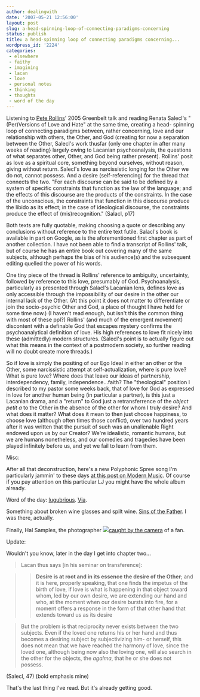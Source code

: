 ```yaml
---
author: dealingwith
date: '2007-05-21 12:56:00'
layout: post
slug: a-head-spinning-loop-of-connecting-paradigms-concerning
status: publish
title: a head-spinning loop of connecting paradigms concerning...
wordpress_id: '2224'
categories:
 - elsewhere
 - faithy
 - imagining
 - lacan
 - love
 - personal notes
 - thinking
 - thoughts
 - word of the day
---
```


Listening to [Pete Rollins][1]' 2005 Greenbelt talk and reading Renata
Salecl's "(Per)Versions of Love and Hate" at the same time, creating a head-
spinning loop of connecting paradigms between, rather concerning, love and our
relationship with others, the Other, and God (creating for now a separation
between the Other, Salecl's work thusfar {only one chapter in after many weeks
of reading} largely owing to Lacanian psychoanalysis, the questions of what
separates other, Other, and God being rather present). Rollins' posit as love
as a spiritual core, something beyond ourselves, without reason, giving
without return. Salecl's love as narcissistic longing for the Other we do not,
cannot possess. And a desire (self-referencing) for the thread that connects
the two. "For each discourse can be said to be defined by a system of specific
constraints that function as the law of the language; and the effects of this
discourse are the products of the constraints. In the case of the unconscious,
the constraints that function in this discourse produce the libido as its
effect; in the case of ideological discourse, the constraints produce the
effect of (mis)recognition." (Salacl, p17)

Both texts are fully quotable, making choosing a quote or describing any
conclusions without reference to the entire text futile. Salacl's book is
available in part on Google, as is the aforementioned first chapter as part of
another collection. I have not been able to find a transcript of Rollins'
talk, but of course he has an entire book out covering many of the same
subjects, although perhaps the bias of his audience(s) and the subsequent
editing quelled the power of his words.

One tiny piece of the thread is Rollins' reference to ambiguity, uncertainty,
followed by reference to this love, presumably of God. Psychoanalysis,
particularly as presented through Salacl's Lacanian lens, defines love as only
accessible through the impossibility of our desire in the other our internal
lack of the Other. (At this point it does not matter to differentiate or join
the socio-psychic Other and God, a place of thought I have held for some time
now.) (I haven't read enough, but isn't this the common thing with most of
these ppl?) Rollins' (and much of the emergent movement) discontent with a
definable God that escapes mystery confirms the psychoanalytical definition of
love. His high references to love fit nicely into these (admittedly) modern
structures. (Salecl's point is to actually figure out what this means in the
context of a postmodern society, so further reading will no doubt create more
threads.)

So if love is simply the positing of our Ego Ideal in either an other or the
Other, some narcissistic attempt at self-actualization, where is pure love?
What is pure love? Where does that leave our ideas of partnership,
interdependency, family, independence...faith? The "theological" position I
described to my pastor some weeks back, that of love for God as expressed in
love for another human being (in particular a partner), is this just a
Lacanian drama, and a "return" to God just a retransferrence of the _object
petit a_ to the Other in the absence of the other for whom I truly desire? And
what does it matter? What does it mean to then just choose happiness, to
choose love (although often times those conflict), over two hundred years
after it was written that the pursuit of such was an unalienable Right endowed
upon us by our Creator? We're idealistic, romantic humans, but we are humans
nonetheless, and our comedies and tragedies have been played infinitely before
us, and yet we fail to learn from them.

Misc:

After all that deconstruction, here's a new Polyphonic Spree song I'm
particularly jammin' to these days [at this post on Modern Music][2]. Of
course if you pay attention on this particular LJ you might have the whole
album already.

Word of the day: [lugubrious][3]. [Via][4].

Something about broken wine glasses and spilt wine. [Sins of the Father][5]. I
was there, actually.

Finally, Hal Samples, the photographer [![][6]caught by the camera][7] of a
fan.


Update:

Wouldn't you know, later in the day I get into chapter two...

> Lacan thus says [in his seminar on transference]:

>

>> **Desire is at root and in its essence the desire of the Other**; and it is
here, properly speaking, that one finds the impetus of the birth of love, if
love is what is happening in that object toward whom, led by our own desire,
we are extending our hand and who, at the moment when our desire bursts into
fire, for a moment offers a response in the form of that other hand that
extends toward us as its desire

>

> But the problem is that reciprocity never exists between the two subjects.
Even if the loved one returns his or her hand and thus becomes a desiring
subject by subjectivizing him- or herself, this does not mean that we have
reached the harmony of love, since the loved one, although being now also the
loving one, will also search in the other for the objects, the _agalma_, that
he or she does not possess.

(Salecl, 47) (bold emphasis mine)

That's the last thing I've read. But it's already getting good.

   [1]: http://www.ignite.cd/blogs/Pete/index.cfm

   [2]: http://buluthim.blogspot.com/2007/05/new-polyphonic-spree.html

   [3]: http://dictionary.reference.com/search?q=lugubrious

   [4]: http://www.emergingchurch.info/stories/cafe/peterollins/index.htm

   [5]: http://www.smallfire.org/ikon_father.html

   [6]: http://farm1.static.flickr.com/216/491003559_4477bfd617_m.jpg

   [7]: http://www.flickr.com/photos/81064761@N00/491003559/

